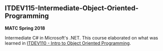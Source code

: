 ITDEV115-Intermediate-Object-Oriented-Programming
------
**MATC Spring 2018**

Intermediate C# in Microsoft's .NET.  This course elaborated on what was learned in [ITDEV110 - Intro to Object Oriented Programming](https://github.com/sudoSanto/ITDEV110-Intro-to-Object-Oriented-Programming "ITDEV110 GitHub Repo").
